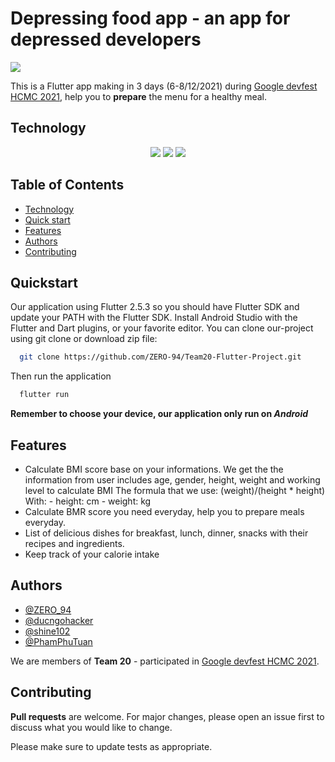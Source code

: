 
# Depressing food app - an app for depressed developers

<p align: center>
<img src="https://cdn.discordapp.com/attachments/916163428425564170/917810907051089950/Food_app_icon.png" />
</p>

This is a Flutter app making in 3 days (6-8/12/2021) during [Google devfest HCMC 2021](https://devfesthcm.com/), help you to **prepare** the menu for a healthy meal.

## Technology

<p align='center'>
  <img src="https://img.shields.io/badge/Flutter-02569B?style=for-the-badge&logo=flutter&logoColor=white" />
  <img src="https://img.shields.io/badge/firebase-ffca28?style=for-the-badge&logo=firebase&logoColor=black" />
  <img src="https://img.shields.io/badge/Dart-0175C2?style=for-the-badge&logo=dart&logoColor=white" />
</p>

## Table of Contents

 - [Technology](#technology)
 - [Quick start](#quickstart)
 - [Features](#features)
 - [Authors](#authors)
 - [Contributing](#contributing)

## Quickstart

Our application using Flutter 2.5.3 so you should have Flutter SDK and update your PATH with the Flutter SDK. Install Android Studio with the Flutter and Dart plugins, or your favorite editor.
You can clone our-project using git clone or download zip file:

```bash
  git clone https://github.com/ZERO-94/Team20-Flutter-Project.git
```
Then run the application
```bash
  flutter run
```
**Remember to choose your device, our application only run on _Android_**

## Features

- Calculate BMI score base on your informations.
    We get the the information from user includes age, gender, height, weight and working level to calculate BMI
    The formula that we use: (weight)/(height * height)
    With: 
      - height: cm
      - weight: kg
- Calculate BMR score you need everyday, help you to prepare meals everyday.
- List of delicious dishes for breakfast, lunch, dinner, snacks with their recipes and ingredients.
- Keep track of your calorie intake

## Authors

- [@ZERO_94](https://github.com/ZERO-94)
- [@ducngohacker](https://github.com/ducngohacker)
- [@shine102](https://github.com/shine102)
- [@PhamPhuTuan](https://github.com/PhamPhuTuan)

We are members of **Team 20** - participated in [Google devfest HCMC 2021](https://devfesthcm.com/).

## Contributing

**Pull requests** are welcome. For major changes, please open an issue first to discuss what you would like to change.

Please make sure to update tests as appropriate.

